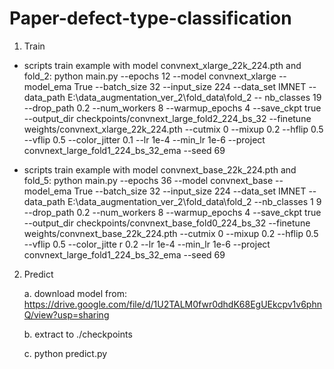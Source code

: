 # Paper-defect-type-classification
1. Train
 - scripts train example with model convnext_xlarge_22k_224.pth and fold_2:
    python main.py --epochs 12 --model convnext_xlarge --model_ema True --batch_size 32 --input_size 224  --data_set IMNET --data_path E:\data_augmentation_ver_2\fold_data\fold_2  --
nb_classes 19 --drop_path 0.2 --num_workers 8 --warmup_epochs 4 --save_ckpt true --output_dir checkpoints/convnext_large_fold2_224_bs_32 --finetune weights/convnext_xlarge_22k_224.pth --cutmix 0 --mixup 0.2 --hflip 0.5 --vflip 0.5
  --color_jitter 0.1  --lr 1e-4  --min_lr 1e-6  --project convnext_large_fold1_224_bs_32_ema --seed 69

 - scripts train example with model convnext_base_22k_224.pth and fold_5:
    python main.py --epochs 36 --model convnext_base --model_ema True --batch_size 32 --input_size 224  --data_set IMNET --data_path  E:\data_augmentation_ver_2\fold_data\fold_2 --nb_classes 1
    9 --drop_path 0.2 --num_workers 8 --warmup_epochs 4 --save_ckpt true --output_dir checkpoints/convnext_base_fold0_224_bs_32 --finetune weights/convnext_base_22k_224.pth --cutmix 0 --mixup 0.2 --hflip 0.5 --vflip 0.5  --color_jitte
    r 0.2  --lr 1e-4  --min_lr 1e-6  --project convnext_large_fold1_224_bs_32_ema --seed 69
2. Predict
   
    a. download model from:
    https://drive.google.com/file/d/1U2TALM0fwr0dhdK68EgUEkcpv1v6phnQ/view?usp=sharing
    
    b. extract to ./checkpoints

    c. python predict.py